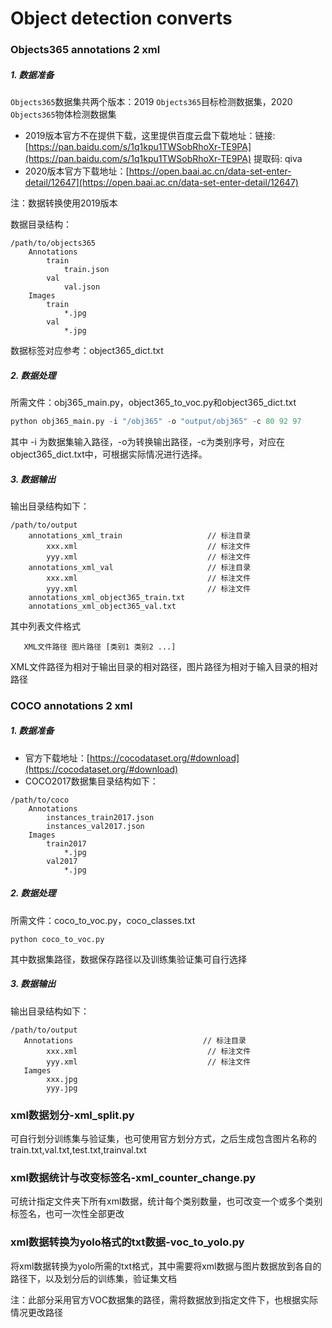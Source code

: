 # Object detection converts

### Objects365 annotations 2 xml

##### 1. 数据准备

`Objects365`数据集共两个版本：2019 `Objects365`目标检测数据集，2020 `Objects365`物体检测数据集

- 2019版本官方不在提供下载，这里提供百度云盘下载地址：链接: [https://pan.baidu.com/s/1q1kpu1TWSobRhoXr-TE9PA](https://pan.baidu.com/s/1q1kpu1TWSobRhoXr-TE9PA) 提取码: qiva 
- 2020版本官方下载地址：[https://open.baai.ac.cn/data-set-enter-detail/12647](https://open.baai.ac.cn/data-set-enter-detail/12647)

注：数据转换使用2019版本

数据目录结构：

```
/path/to/objects365
    Annotations
        train
            train.json
        val
            val.json
    Images
        train
            *.jpg
        val
            *.jpg
```

数据标签对应参考：object365_dict.txt

##### 2. 数据处理

所需文件：obj365_main.py，object365_to_voc.py和object365_dict.txt

```python
python obj365_main.py -i "/obj365" -o "output/obj365" -c 80 92 97 
```

其中 -i 为数据集输入路径，-o为转换输出路径，-c为类别序号，对应在object365_dict.txt中，可根据实际情况进行选择。

##### 3. 数据输出

输出目录结构如下：

```
/path/to/output
    annotations_xml_train                   // 标注目录
        xxx.xml                             // 标注文件
        yyy.xml                             // 标注文件
    annotations_xml_val                     // 标注目录
        xxx.xml                             // 标注文件
        yyy.xml                             // 标注文件            
    annotations_xml_object365_train.txt          
    annotations_xml_object365_val.txt            
```

其中列表文件格式

```
   XML文件路径 图片路径 [类别1 类别2 ...]
```

XML文件路径为相对于输出目录的相对路径，图片路径为相对于输入目录的相对路径

### COCO annotations 2 xml

##### 1. 数据准备

- 官方下载地址：[https://cocodataset.org/#download](https://cocodataset.org/#download)
- COCO2017数据集目录结构如下：

```
/path/to/coco
    Annotations
        instances_train2017.json
        instances_val2017.json
    Images
        train2017
            *.jpg
        val2017
            *.jpg
```

##### 2. 数据处理

所需文件：coco_to_voc.py，coco_classes.txt

```
python coco_to_voc.py
```

其中数据集路径，数据保存路径以及训练集验证集可自行选择

##### 3. 数据输出

输出目录结构如下：

```
/path/to/output
   Annotations                             // 标注目录
        xxx.xml                             // 标注文件
        yyy.xml                             // 标注文件
   Iamges
        xxx.jpg
        yyy.jpg
```

### xml数据划分-xml_split.py

可自行划分训练集与验证集，也可使用官方划分方式，之后生成包含图片名称的train.txt,val.txt,test.txt,trainval.txt

### xml数据统计与改变标签名-xml_counter_change.py

可统计指定文件夹下所有xml数据，统计每个类别数量，也可改变一个或多个类别标签名，也可一次性全部更改

### xml数据转换为yolo格式的txt数据-voc_to_yolo.py

将xml数据转换为yolo所需的txt格式，其中需要将xml数据与图片数据放到各自的路径下，以及划分后的训练集，验证集文档

注：此部分采用官方VOC数据集的路径，需将数据放到指定文件下，也根据实际情况更改路径



